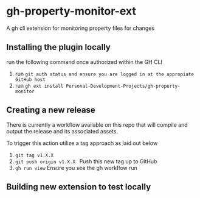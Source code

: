 # gh-property-monitor-ext
A gh cli extension for monitoring property files for changes


## Installing the plugin locally

run the following command once authorized within the GH CLI 

1) run ```git auth status and ensure you are logged in at the appropiate GitHub host```
2) run ```gh ext install Personal-Development-Projects/gh-property-monitor```

## Creating a new release

There is currently a workflow available on this repo that will compile and output the release and its associated assets.

To trigger this action utilize a tag approach as laid out below
  
  1) ```git tag v1.X.X```
  2) ```git push origin v1.X.X ``` Push this new tag up to GitHub
  3) ```gh run view``` Ensure you see the gh workflow run 

## Building new extension to test locally
